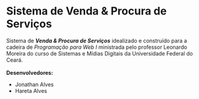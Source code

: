 # Sistema de Venda & Procura de Serviços
Sistema de ***Venda & Procura de Serviços*** idealizado e construído para a cadeira de *Programação para Web I* 
ministrada pelo professor Leonardo Moreira do curso de Sistemas e Mídias Digitais da Universidade Federal do Ceará.
<br/>
<br/>
**Desenvolvedores:**
+ Jonathan Alves
+ Hareta Alves
